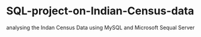 # SQL-project-on-Indian-Census-data
analysing the Indan Census Data using MySQL and Microsoft Sequal Server
